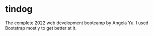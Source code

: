 # tindog
The complete 2022 web development bootcamp by Angela Yu. I used Bootstrap mostly to get better at it.
